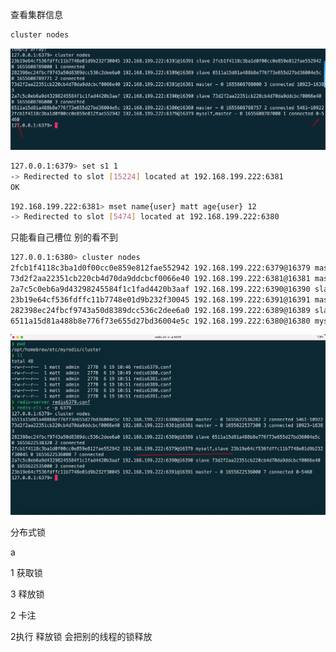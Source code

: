 







查看集群信息

 ```sh
 cluster nodes
 ```

![](https://raw.githubusercontent.com/imattdu/img/main/img/202206191121531.png)







```sh
127.0.0.1:6379> set s1 1
-> Redirected to slot [15224] located at 192.168.199.222:6381
OK
```









```sh
192.168.199.222:6381> mset name{user} matt age{user} 12
-> Redirected to slot [5474] located at 192.168.199.222:6380
```





只能看自己槽位 别的看不到





```sh
127.0.0.1:6380> cluster nodes
2fcb1f4118c3ba1d0f00cc0e859e812fae552942 192.168.199.222:6379@16379 master,fail - 1655622346443 1655622343385 1 disconnected
73d2f2aa22351cb220cb4d70da9ddcbcf0066e40 192.168.199.222:6381@16381 master - 0 1655622363871 3 connected 10923-16383
2a7c5c0eb6a9d43298245584f1c1fad4420b3aaf 192.168.199.222:6390@16390 slave 73d2f2aa22351cb220cb4d70da9ddcbcf0066e40 0 1655622364000 3 connected
23b19e64cf536fdffc11b7748e01d9b232f30045 192.168.199.222:6391@16391 master - 0 1655622364903 7 connected 0-5460
282398ec24fbcf9743a50d8389dcc536c2dee6a0 192.168.199.222:6389@16389 slave 6511a15d81a488b8e776f73e655d27bd36004e5c 0 1655622365933 2 connected
6511a15d81a488b8e776f73e655d27bd36004e5c 192.168.199.222:6380@16380 myself,master - 0 1655622362000 2 connected 5461-10922
```





![](https://raw.githubusercontent.com/imattdu/img/main/img/202206191509291.png)









分布式锁



a

1 获取锁

3 释放锁

2 卡注



2执行 释放锁 会把别的线程的锁释放







